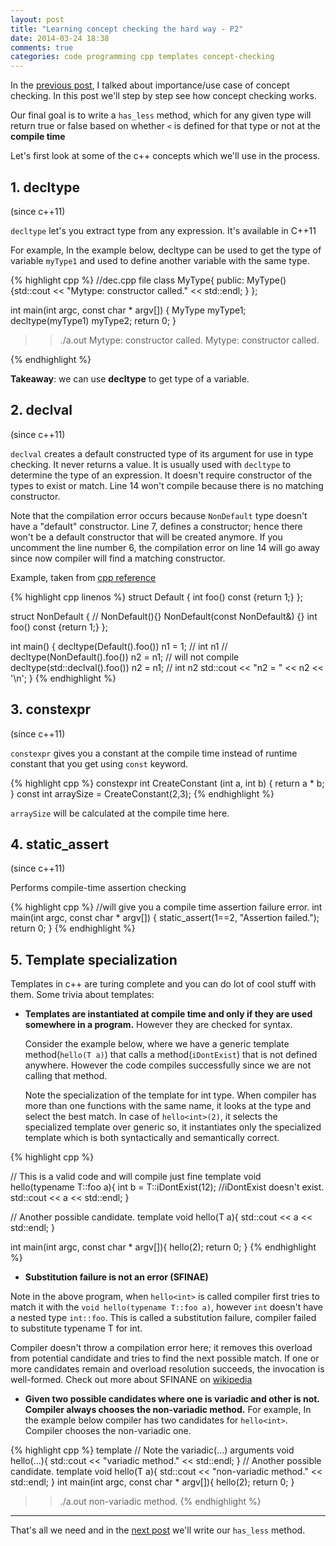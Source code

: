 ```yaml
---
layout: post
title: "Learning concept checking the hard way - P2"
date: 2014-03-24 18:38
comments: true
categories: code programming cpp templates concept-checking
---
```


In the [previous post](http://goyalankit.com/blog/learning-concept-checking-the-hard-way-1/), I talked about importance/use case of concept
checking. In this post we'll step by step see how concept checking
works.

Our final goal is to write a `has_less` method, which for any
given type will return true or false based on whether `<` is defined for
that type or not at the **compile time**

Let's first look at some of the c++ concepts which we'll use in the
process.

## 1. decltype
(since c++11)

`decltype` let's you extract type from any expression. It's available in
C++11

For example, In the example below, decltype can be used to get the type
of variable `myType1` and used to define another variable with the same
type.

{% highlight cpp %}
//dec.cpp file
class MyType{
public:
    MyType(){std::cout << "Mytype: constructor called." << std::endl; }
};

int main(int argc, const char * argv[])
{
    MyType myType1;
    decltype(myType1) myType2;
    return 0;
}

>> ./a.out
Mytype: constructor called.
Mytype: constructor called.

{% endhighlight %}


**Takeaway**: we can use **decltype** to get type of a variable.

## 2. declval
(since c++11)

`declval` creates a default constructed type of its argument for use in type checking. It never returns a value. 
It is usually used with `decltype` to determine the type of an
expression. It doesn't
require constructor of the types to exist or match. Line 14 won't
compile because there is no matching constructor.

Note that the compilation error occurs because `NonDefault` type doesn't
have a "default" constructor. Line 7, defines a constructor; hence there won't be a default constructor that will be created anymore. If you uncomment the line number 6, the compilation error on line 14 will go away since now compiler will find a matching constructor.


Example, taken from [cpp reference](http://naipc.uchicago.edu/2014/ref/cppreference/en/cpp/utility/declval.html)

{% highlight cpp linenos %}
  struct Default {
      int foo() const {return 1;}
  };
   
  struct NonDefault {
  //    NonDefault(){}
      NonDefault(const NonDefault&) {}
      int foo() const {return 1;}
  };
   
  int main()
  {
      decltype(Default().foo()) n1 = 1; // int n1
  //  decltype(NonDefault().foo()) n2 = n1; // will not compile
      decltype(std::declval<NonDefault>().foo()) n2 = n1; // int n2
      std::cout << "n2 = " << n2 << '\n';
  }
{% endhighlight %}

## 3. constexpr 
(since c++11)

`constexpr` gives you a constant at the compile time instead of runtime
constant that you get using `const` keyword.

{% highlight cpp %}
constexpr int CreateConstant (int a, int b) { return a * b; }
const int arraySize = CreateConstant(2,3);
{% endhighlight %}

`arraySize` will be calculated at the compile time here.

## 4. static_assert
(since c++11)

Performs compile-time assertion checking

{% highlight cpp %}
//will give you a compile time assertion failure error. 
int main(int argc, const char * argv[])
{
    static_assert(1==2, "Assertion failed.");
    return 0;
}
{% endhighlight %}


## 5. Template specialization

Templates in c++ are turing complete and you can do lot of cool stuff
with them. Some trivia about templates:

* **Templates are instantiated at compile time and only if they are used
   somewhere in a program.** However they are checked for syntax.

   Consider the example below, where we have a generic template method(`hello(T a)`) that
   calls a method(`iDontExist`) that is not defined anywhere. However the code
   compiles successfully since we are not calling that method.

   Note the specialization of the template for int type. When compiler
   has more than one functions with the same name, it looks at the type
   and select the best match. In case of `hello<int>(2)`, it selects the
   specialized template over generic so, it instantiates only the
   specialized template which is both syntactically and semantically correct.


{% highlight cpp %}

// This is a valid code and will compile just fine
template <typename T>
void hello(typename T::foo a){
    int b = T::iDontExist(12); //iDontExist doesn't exist.
    std::cout << a << std::endl;
}

// Another possible candidate.
template <typename T>
void hello(T a){
    std::cout << a << std::endl;
}

int main(int argc, const char * argv[]){
    hello<int>(2);
    return 0;
}
{% endhighlight %}


* **Substitution failure is not an error (SFINAE)**

Note in the above program, when `hello<int>` is called compiler first
tries to match it with the `void hello(typename T::foo a)`, however `int` doesn't have a nested type `int::foo`.
This is called a substitution failure, compiler failed to substitute
typename T for int. 

Compiler doesn't throw a compilation error here; it removes this
overload from potential candidate and tries to
find the next possible match. If one or more candidates remain and overload resolution succeeds, 
the invocation is well-formed. Check out more about SFINANE on [wikipedia](http://en.wikipedia.org/wiki/Substitution_failure_is_not_an_error)

* **Given two possible candidates where one is variadic and other is not.
  Compiler always chooses the non-variadic method.** For example, In the
  example below compiler has two candidates for `hello<int>`. Compiler
  chooses the non-variadic one.

{% highlight cpp %}
template <typename T>
// Note the variadic(...) arguments
void hello(...){
    std::cout << "variadic method." << std::endl;
}
// Another possible candidate.
template <typename T>
void hello(T a){
    std::cout << "non-variadic method." << std::endl;
}
int main(int argc, const char * argv[]){
    hello<int>(2);
    return 0;
}
>> ./a.out
non-variadic method.
{% endhighlight %}


---

That's all we need and in the [next post](http://goyalankit.com/blog/learning-concept-checking-the-hard-way-3) we'll write our `has_less` method.
